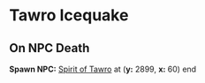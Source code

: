 # Tawro Icequake


## On NPC Death

**Spawn NPC:**  [Spirit of Tawro](/npc/176020) at (**y:** 2899, **x:** 60)
end